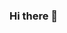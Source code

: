 ### Hi there 👋

<!--
**yasiaee/yasiaee** is a ✨ _special_ ✨ repository because its `README.md` (this file) appears on your GitHub profile.

Here are some ideas to get you started:

- 🔭 I’m currently student at ... UMaine
- 🌱 I’m currently learning ... Deep learning 
- 👯 I’m looking to collaborate on ... Python
- 📫 How to reach me: ... yasaman.asiaee@maine.edu
- 😄 Pronouns: ... She/Her
-->
